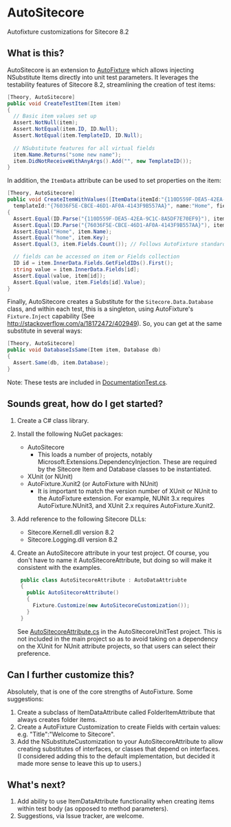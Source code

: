 # AutoSitecore
Autofixture customizations for Sitecore 8.2

## What is this?
AutoSitecore is an extension to [AutoFixture](https://github.com/AutoFixture/AutoFixture) which allows injecting NSubstitute Items directly into 
unit test parameters.  It leverages the testability features of Sitecore 8.2, streamlining the creation of test items:

```csharp
[Theory, AutoSitecore]
public void CreateTestItem(Item item)
{
  // Basic item values set up
  Assert.NotNull(item);
  Assert.NotEqual(item.ID, ID.Null);
  Assert.NotEqual(item.TemplateID, ID.Null);
  
  // NSubstitute features for all virtual fields
  item.Name.Returns("some new name");
  item.DidNotReceiveWithAnyArgs().Add("", new TemplateID());
}
```
    
In addition, the `ItemData` attribute can be used to set properties on the item:

```csharp
[Theory, AutoSitecore]
public void CreateItemWithValues([ItemData(itemId:"{110D559F-DEA5-42EA-9C1C-8A5DF7E70EF9}",
  templateId:"{76036F5E-CBCE-46D1-AF0A-4143F9B557AA}", name:"Home", fields:true)] Item item)
{
  Assert.Equal(ID.Parse("{110D559F-DEA5-42EA-9C1C-8A5DF7E70EF9}"), item.ID);
  Assert.Equal(ID.Parse("{76036F5E-CBCE-46D1-AF0A-4143F9B557AA}"), item.TemplateID);
  Assert.Equal("Home", item.Name);
  Assert.Equal("home", item.Key);
  Assert.Equal(3, item.Fields.Count()); // Follows AutoFixture standard of creating three items.

  // fields can be accessed on item or Fields collection
  ID id = item.InnerData.Fields.GetFieldIDs().First();
  string value = item.InnerData.Fields[id];
  Assert.Equal(value, item[id]);
  Assert.Equal(value, item.Fields[id].Value);
}
```
    
Finally, AutoSitecore creates a Substitute for the `Sitecore.Data.Database` class, and within each test, this is a singleton, using AutoFixture's `Fixture.Inject` capability (See http://stackoverflow.com/a/18172472/402949).  So, you can get at the same substitute in several ways:
  
```csharp
[Theory, AutoSitecore]
public void DatabaseIsSame(Item item, Database db)
{
  Assert.Same(db, item.Database);
}
```

Note: These tests are included in [DocumentationTest.cs](src/AutoSitecoreUnitTest/DocumentationTest.cs).
    
## Sounds great, how do I get started?

  1. Create a C# class library.
  2. Install the following NuGet packages:
     * AutoSitecore
        * This loads a number of projects, notably Microsoft.Extensions.DependencyInjection. These are required by the Sitecore Item and Database classes to be instantiated.
     * XUnit (or NUnit)
     * AutoFixture.Xunit2 (or AutoFixture with NUnit)
        * It is important to match the version number of XUnit or NUnit to the AutoFixture extension.  For example, NUNit 3.x requires AutoFixture.NUnit3, and XUnit 2.x requires AutoFixture.Xunit2.
  3. Add reference to the following Sitecore DLLs:
      * Sitecore.Kernell.dll version 8.2 
      * Sitecore.Logging.dll version 8.2 
  4. Create an AutoSitecore attribute in your test project. Of course, you don't have to name it AutoSitecoreAttribute, but doing so will make it consistent with the examples.  
  
     ```csharp
      public class AutoSitecoreAttribute : AutoDataAttriubte
      {
        public AutoSitecoreAttribute()
        {
          Fixture.Customize(new AutoSitecoreCustomization());
        }
      }
     ```  
     See [AutoSitecoreAttribute.cs](src/AutoSitecoreUnitTest/AutoSitecoreAttribute.cs) in the AutoSitecoreUnitTest project. This is not included in the main project so as to avoid taking on a dependency on the XUnit for NUnit attribute projects, so that users can select their preference.
     
## Can I further customize this?

Absolutely, that is one of the core strengths of AutoFixture.  Some suggestions:

  1. Create a subclass of ItemDataAttribute called FolderItemAttribute that always creates folder items.
  2. Create a AutoFixture Customization to create Fields with certain values: e.g. "Title":"Welcome to Sitecore".
  3. Add the NSubstituteCustomization to your AutoSitecoreAttribute to allow creating substitutes of interfaces, or classes that depend on interfaces. (I considered adding this to the default implementation, but decided it made more sense to leave this up to users.)

## What's next?

   1. Add ability to use ItemDataAttribute functionality when creating items within test body (as opposed to method parameters).
   2. Suggestions, via Issue tracker, are welcome.
